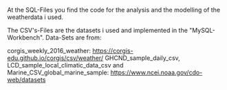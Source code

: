 At the SQL-Files you find the code for the analysis and the modelling of the weatherdata i used.

The CSV's-Files are the datasets i used and implemented in the "MySQL-Workbench".
Data-Sets are from: 

corgis_weekly_2016_weather:                                                                       https://corgis-edu.github.io/corgis/csv/weather/
GHCND_sample_daily_csv, LCD_sample_local_climatic_data_csv and Marine_CSV_global_marine_sample:   https://www.ncei.noaa.gov/cdo-web/datasets
